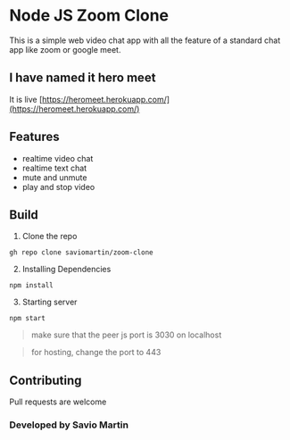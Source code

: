 # Node JS Zoom Clone

This is a simple web video chat app with all the feature of a standard chat app like zoom or google meet.

## I have named it hero meet
It is live [https://heromeet.herokuapp.com/](https://heromeet.herokuapp.com/)

## Features
- realtime video chat
- realtime text chat
- mute and unmute
- play and stop video

## Build
1. Clone the repo

`gh repo clone saviomartin/zoom-clone`

2. Installing Dependencies

`npm install`

3. Starting server

`npm start`

> make sure that the peer js port is 3030 on localhost

> for hosting, change the port to 443

## Contributing
Pull requests are welcome

### Developed by Savio Martin
